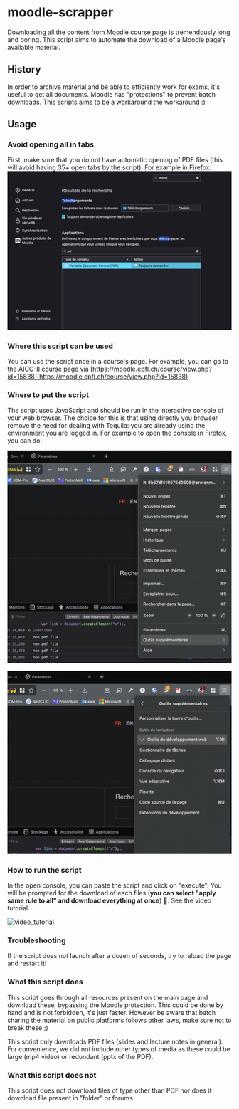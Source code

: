 # moodle-scrapper

Downloading all the content from Moodle course page is tremendously long and boring. This script aims to automate the download of a Moodle page's available material.

## History

In order to archive material and be able to efficiently work for exams, it's useful to get all documents. Moodle has "protections" to prevent batch downloads. This scripts aims to be a workaround the workaround :)

## Usage

### Avoid opening all in tabs

First, make sure that you do not have automatic opening of PDF files (this will avoid having 35+ open tabs by the script). For example in Firefox: ![change_pdf_download_settings](readme-assets/change_pdf_download_settings.png)

### Where this script can be used

You can use the script once in a course's page. For example, you can go to the AICC-II course page via [https://moodle.epfl.ch/course/view.php?id=15838](https://moodle.epfl.ch/course/view.php?id=15838)

### Where to put the script

The script uses JavaScript and should be run in the interactive console of your web browser. The choice for this is that using directly you browser remove the need for dealing with Tequila: you are already using the environment you are logged in. For example to open the console in Firefox, you can do:

![console_location_1](readme-assets/console_location_1.png)

![console_location_2](readme-assets/console_location_2.png)

### How to run the script

In the open console, you can paste the script and click on "execute". You will be prompted for the download of each files (**you can select "apply same rule to all" and download everything at once**) 🥳. See the video tutorial.

![video_tutorial](readme-assets/scrap-moodle.gif)

### Troubleshooting

If the script does not launch after a dozen of seconds, try to reload the page and restart it!

### What this script does

This script goes through all resources present on the main page and download these, bypassing the Moodle protection. This could be done by hand and is not forbidden, it's just faster. However be aware that batch sharing the material on public platforms follows other laws, make sure not to break these ;)

This script only downloads PDF files (slides and lecture notes in general). For convenience, we did not include other types of media as these could be large (mp4 video) or redundant (pptx of the PDF).

### What this script does not

This script does not download files of type other than PDF nor does it download file present in "folder" or forums.
